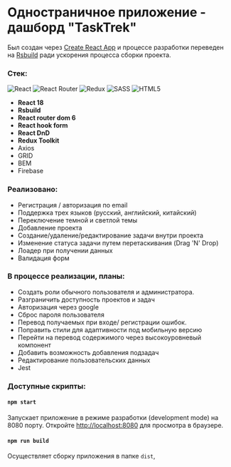 # Одностраничное приложение - дашборд "TaskTrek" 
Был создан через [Create React App](https://github.com/facebook/create-react-app) и процессе разработки переведен на [Rsbuild](https://rsbuild.dev) ради ускорения процесса сборки проекта.

### Стек:
![React](https://img.shields.io/badge/react-%2320232a.svg?style=for-the-badge&logo=react&logoColor=%2361DAFB)
![React Router](https://img.shields.io/badge/React_Router-CA4245?style=for-the-badge&logo=react-router&logoColor=white)
![Redux](https://img.shields.io/badge/redux-%23593d88.svg?style=for-the-badge&logo=redux&logoColor=white)
![SASS](https://img.shields.io/badge/SASS-hotpink.svg?style=for-the-badge&logo=SASS&logoColor=white)
![HTML5](https://img.shields.io/badge/html5-%23E34F26.svg?style=for-the-badge&logo=html5&logoColor=white)
+ **React 18**
+ **Rsbuild**
+ **React router dom 6** 
+ **React hook form**  
+ **React DnD**
+ **Redux Toolkit**
+ Axios
+ GRID
+ BEM
+ Firebase

### Реализовано:
+ Регистрация / авторизация по email
+ Поддержка трех языков (русский, английский, китайский) 
+ Переключение темной и светлой темы
+ Добавление проекта
+ Создание/удаление/редактирование задачи внутри проекта
+ Изменение статуса задачи путем перетаскивания (Drag 'N' Drop)
+ Лоадер при получении данных
+ Валидация форм
### В процессе реализации, планы:
+ Создать роли обычного пользователя и администратора.
+ Разграничить доступность проектов и задач
+ Авторизация через google
+ Сброс пароля пользователя
+ Перевод получаемых при входе/ регистрации ошибок.
+ Поправить стили для адаптивности под мобильную версию
+ Перейти на перевод содержимого через высокоуровневый компонент
+ Добавить возможность добавления подзадач
+ Редактирование пользовательских данных
+ Jest

### Доступные скрипты:
#### `npm start`
Запускает приложение в режиме разработки (development mode) на 8080 порту.
Откройте [http://localhost:8080](http://localhost:8080) для просмотра в браузере.

#### `npm run build`

Осуществляет сборку приложения в папке `dist`,


